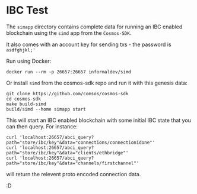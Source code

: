 # IBC Test

The `simapp` directory contains complete data for running an IBC enabled
blockchain using the `simd` app from the `Cosmos-SDK`.

It also comes with an account key for sending txs - the password is `asdfghjkl;'`

Run using Docker:
```
docker run --rm -p 26657:26657 informaldev/simd
```

Or install `simd` from the cosmos-sdk repo and run it with this genesis data:

```
git clone https://github.com/comsos/cosmos-sdk
cd cosmos-sdk
make build-simd
build/simd --home simapp start
```

This will start an IBC enabled blockchain with some initial IBC state that you
can then query. For instance:

```
curl 'localhost:26657/abci_query?path="store/ibc/key"&data="connections/connectionidone"'
curl 'localhost:26657/abci_query?path="store/ibc/key"&data="clients/ethbridge"'
curl 'localhost:26657/abci_query?path="store/ibc/key"&data="channels/firstchannel"'
```

will return the relevent proto encoded connection data.


:D
